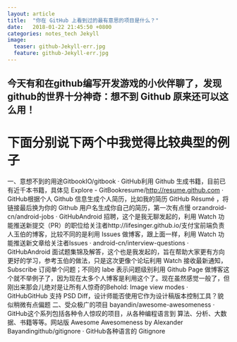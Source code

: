 ```yaml
---
layout: article
title:  "你在 GitHub 上看到过的最有意思的项目是什么？"
date:   2018-01-22 21:45:50 +0800
categories: notes_tech Jekyll
image:
  teaser: github-Jekyll-err.jpg
  feature: github-Jekyll-err.jpg
---
```


## 今天有和在github编写开发游戏的小伙伴聊了，发现github的世界十分神奇：想不到 Github 原来还可以这么用！

# 下面分别说下两个中我觉得比较典型的例子

一、意想不到的用途GitbookIO/gitbook · GitHub利用 Github 生成书籍，目前已有近千本书籍，具体见 Explore - GitBookresume/http://resume.github.com · GitHub根据个人 Github 信息生成个人简历，比如我的简历 GitHub Résumé ，将链接最后换为你的 Github 用户名生成你自己的简历，第一次有点慢 orzandroid-cn/android-jobs · GitHubAndroid 招聘，这个是我无聊发起的，利用 Watch 功能推送新提交（PR）的职位给关注者http://lifesinger.github.io/支付宝前端负责人玉伯的博客，比较不同的是利用 Issues 做博客，跟上面一样，利用 Watch 功能推送新文章给关注者Issues · android-cn/interview-questions · GitHubAndroid 面试题集锦及解答，这个也是我发起的，旨在帮助大家更有方向更好的学习，参考玉伯的做法，只是这次更像个论坛利用 Watch 接收最新通知，Subscribe 订阅单个问题；不同的 labe 表示问题级别利用 Github Page 做博客这个就不举例子了，因为现在太多个人博客是利用这个了。现在虽然感觉一般了，但刚出来那会儿绝对是让所有人惊奇的Behold: Image view modes · GitHubGitHub 支持 PSD Diff，设计师能否使用它作为设计稿版本控制工具？貌似稍微有点偏题
二、受众极广的项目
bayandin/awesome-awesomeness · GitHub这个系列包括各种令人惊叹的项目，从各种编程语言到 算法、分析、大数据、书籍等等。网站版 Awesome Awesomeness by Alexander Bayandingithub/gitignore · GitHub各种语言的 Gitignore

